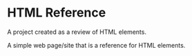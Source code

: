 # HTML Reference

A project created as a review of HTML elements.

A simple web page/site that is a reference for HTML elements.
